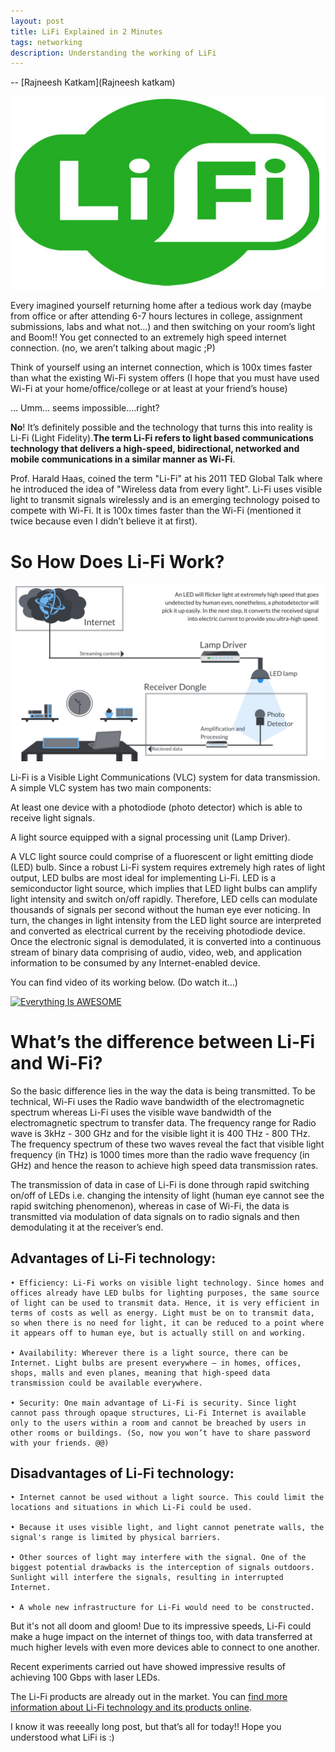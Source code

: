 ```yaml
---
layout: post
title: LiFi Explained in 2 Minutes
tags: networking
description: Understanding the working of LiFi
---
```


-- [Rajneesh Katkam](Rajneesh katkam)

![](/assets/posts/LiFi-Explained-in-2-Minutes/Lifi-image.jpg)


Every imagined yourself returning home after a tedious work day (maybe from office or after attending 6-7 hours lectures in college, assignment submissions, labs and what not…) and then switching on your room’s light and Boom!! You get connected to an extremely high speed internet connection. (no, we aren’t talking about magic ;P)

Think of yourself using an internet connection, which is 100x times faster than what the existing Wi-Fi system offers (I hope that you must have used Wi-Fi at your home/office/college or at least at your friend’s house) 


... Umm… seems impossible....right? 


**No**! It’s definitely possible and the technology that turns this into reality is Li-Fi (Light Fidelity).**The term Li-Fi refers to light based communications technology that delivers a high-speed, bidirectional, networked and mobile communications in a similar manner as Wi-Fi**.


Prof. Harald Haas, coined the term "Li-Fi" at his 2011 TED Global Talk where he introduced the idea of "Wireless data from every light". Li-Fi uses visible light to transmit signals wirelessly and is an emerging technology poised to compete with Wi-Fi. It is 100x times faster than the Wi-Fi (mentioned it twice because even I didn’t believe it at first). 


# So How Does Li-Fi Work? 

![](/assets/posts/LiFi-Explained-in-2-Minutes/how-lifi-works-1024x576.png)

Li-Fi is a Visible Light Communications (VLC) system for data transmission. A simple VLC system has two main components: 

At least one device with a photodiode (photo detector) which is able to receive light signals.

A light source equipped with a signal processing unit (Lamp Driver).

A VLC light source could comprise of a fluorescent or light emitting diode (LED) bulb. Since a robust Li-Fi system requires extremely high rates of light output, LED bulbs are most ideal for implementing Li-Fi. LED is a semiconductor light source, which implies that LED light bulbs can amplify light intensity and switch on/off rapidly. Therefore, LED cells can modulate thousands of signals per second without the human eye ever noticing. In turn, the changes in light intensity from the LED light source are interpreted and converted as electrical current by the receiving photodiode device. Once the electronic signal is demodulated, it is converted into a continuous stream of binary data comprising of audio, video, web, and application information to be consumed by any Internet-enabled device.

You can find video of its working  below. (Do watch it…)

[![Everything Is AWESOME](https://yt-embed.herokuapp.com/embed?v=25_dIc_4JG0)](https://www.youtube.com/watch?v=25_dIc_4JG0 "Everything Is AWESOME")


# What’s the difference between Li-Fi and Wi-Fi?

So the basic difference lies in the way the data is being transmitted. To be technical, Wi-Fi uses the Radio wave bandwidth of the electromagnetic spectrum whereas Li-Fi uses the visible wave bandwidth of the electromagnetic spectrum to transfer data. The frequency range for Radio wave is 3kHz - 300 GHz and for the visible light it is 400 THz - 800 THz. The frequency spectrum of these two waves reveal the fact that visible light frequency (in THz) is 1000 times more than the radio wave frequency (in GHz) and hence the reason to achieve high speed data transmission rates.

The transmission of data in case of Li-Fi is done through rapid switching on/off of LEDs i.e. changing the intensity of light (human eye cannot see the rapid switching phenomenon), whereas in case of Wi-Fi, the data is transmitted via modulation of data signals on to radio signals and then demodulating it at the receiver’s end.


## Advantages of Li-Fi technology:

    • Efficiency: Li-Fi works on visible light technology. Since homes and offices already have LED bulbs for lighting purposes, the same source of light can be used to transmit data. Hence, it is very efficient in terms of costs as well as energy. Light must be on to transmit data, so when there is no need for light, it can be reduced to a point where it appears off to human eye, but is actually still on and working.

    • Availability: Wherever there is a light source, there can be Internet. Light bulbs are present everywhere – in homes, offices, shops, malls and even planes, meaning that high-speed data transmission could be available everywhere.

    • Security: One main advantage of Li-Fi is security. Since light cannot pass through opaque structures, Li-Fi Internet is available only to the users within a room and cannot be breached by users in other rooms or buildings. (So, now you won’t have to share password with your friends. @@)


## Disadvantages of Li-Fi technology:

    • Internet cannot be used without a light source. This could limit the locations and situations in which Li-Fi could be used.

    • Because it uses visible light, and light cannot penetrate walls, the signal's range is limited by physical barriers.

    • Other sources of light may interfere with the signal. One of the biggest potential drawbacks is the interception of signals outdoors. Sunlight will interfere the signals, resulting in interrupted Internet.

    • A whole new infrastructure for Li-Fi would need to be constructed.


But it's not all doom and gloom! Due to its impressive speeds, Li-Fi could make a huge impact on the internet of things too, with data transferred at much higher levels with even more devices able to connect to one another.

Recent experiments carried out have showed impressive results of achieving 100 Gbps with laser LEDs. 

The Li-Fi products are already out in the market. You can [find more information about Li-Fi technology and its products online](https://purelifi.com/).

I know it was reeeally long post, but that’s all for today!! Hope you understood what LiFi is :)


